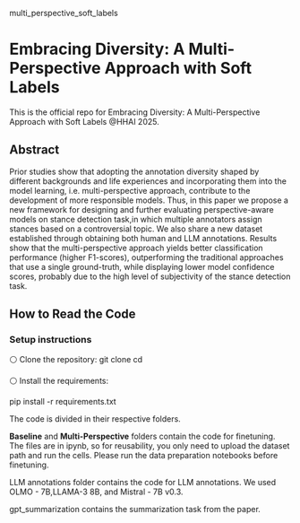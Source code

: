multi_perspective_soft_labels

# Embracing Diversity: A Multi-Perspective Approach with Soft Labels

This is the official repo for Embracing Diversity: A Multi-Perspective Approach with Soft Labels @HHAI 2025.

## Abstract

Prior studies show that adopting the annotation diversity shaped by different backgrounds and life experiences and incorporating them into the model learning, i.e. multi-perspective approach, contribute to the development of more responsible models. Thus, in this paper we propose a new framework for designing and further evaluating perspective-aware models on stance detection task,in which multiple annotators assign stances based on a controversial topic. We also share a new dataset established through obtaining both human and LLM annotations. Results show that the multi-perspective approach yields better classification performance (higher F1-scores), outperforming the traditional approaches that use a single ground-truth, while displaying lower model confidence scores, probably due to the high level of subjectivity of the stance detection task.

## How to Read the Code

### Setup instructions
⚪ Clone the repository:
git clone <repository-link>
cd <repository-directory>

⚪ Install the requirements:

pip install -r requirements.txt


The code is divided in their respective folders.

**Baseline** and **Multi-Perspective** folders contain the code for finetuning. The files are in ipynb, so for reusability, you only need to upload the dataset path and run the cells. Please run the data preparation notebooks before finetuning.

LLM annotations folder contains the code for LLM annotations. We used OLMO - 7B,LLAMA-3 8B, and Mistral - 7B v0.3.

gpt_summarization contains the summarization task from the paper.
